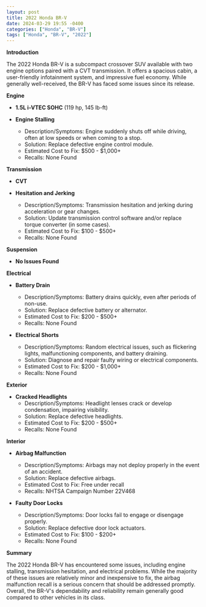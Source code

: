 ```yaml
---
layout: post
title: 2022 Honda BR-V
date: 2024-03-29 19:55 -0400
categories: ["Honda", "BR-V"]
tags: ["Honda", "BR-V", "2022"]
---
```

**Introduction**

The 2022 Honda BR-V is a subcompact crossover SUV available with two engine options paired with a CVT transmission. It offers a spacious cabin, a user-friendly infotainment system, and impressive fuel economy. While generally well-received, the BR-V has faced some issues since its release.

**Engine**

* **1.5L i-VTEC SOHC** (119 hp, 145 lb-ft)

* **Engine Stalling**
    * Description/Symptoms: Engine suddenly shuts off while driving, often at low speeds or when coming to a stop.
    * Solution: Replace defective engine control module.
    * Estimated Cost to Fix: $500 - $1,000+
    * Recalls: None Found

**Transmission**

* **CVT**

* **Hesitation and Jerking**
    * Description/Symptoms: Transmission hesitation and jerking during acceleration or gear changes.
    * Solution: Update transmission control software and/or replace torque converter (in some cases).
    * Estimated Cost to Fix: $100 - $500+
    * Recalls: None Found

**Suspension**

* **No Issues Found**

**Electrical**

* **Battery Drain**
    * Description/Symptoms: Battery drains quickly, even after periods of non-use.
    * Solution: Replace defective battery or alternator.
    * Estimated Cost to Fix: $200 - $500+
    * Recalls: None Found

* **Electrical Shorts**
    * Description/Symptoms: Random electrical issues, such as flickering lights, malfunctioning components, and battery draining.
    * Solution: Diagnose and repair faulty wiring or electrical components.
    * Estimated Cost to Fix: $200 - $1,000+
    * Recalls: None Found

**Exterior**

* **Cracked Headlights**
    * Description/Symptoms: Headlight lenses crack or develop condensation, impairing visibility.
    * Solution: Replace defective headlights.
    * Estimated Cost to Fix: $200 - $500+
    * Recalls: None Found

**Interior**

* **Airbag Malfunction**
    * Description/Symptoms: Airbags may not deploy properly in the event of an accident.
    * Solution: Replace defective airbags.
    * Estimated Cost to Fix: Free under recall
    * Recalls: NHTSA Campaign Number 22V468

* **Faulty Door Locks**
    * Description/Symptoms: Door locks fail to engage or disengage properly.
    * Solution: Replace defective door lock actuators.
    * Estimated Cost to Fix: $100 - $200+
    * Recalls: None Found

**Summary**

The 2022 Honda BR-V has encountered some issues, including engine stalling, transmission hesitation, and electrical problems. While the majority of these issues are relatively minor and inexpensive to fix, the airbag malfunction recall is a serious concern that should be addressed promptly. Overall, the BR-V's dependability and reliability remain generally good compared to other vehicles in its class.
